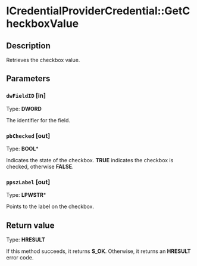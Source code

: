 # ICredentialProviderCredential::GetCheckboxValue

## Description

Retrieves the checkbox value.

## Parameters

### `dwFieldID` [in]

Type: **DWORD**

The identifier for the field.

### `pbChecked` [out]

Type: **BOOL***

Indicates the state of the checkbox. **TRUE** indicates the checkbox is checked, otherwise **FALSE**.

### `ppszLabel` [out]

Type: **LPWSTR***

Points to the label on the checkbox.

## Return value

Type: **HRESULT**

If this method succeeds, it returns **S_OK**. Otherwise, it returns an **HRESULT** error code.